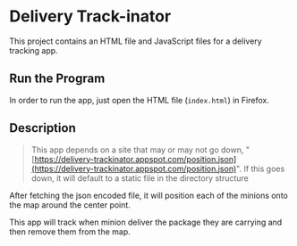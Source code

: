 # Delivery Track-inator

This project contains an HTML file and JavaScript files for a delivery tracking app.

## Run the Program

In order to run the app, just open the HTML file (`index.html`) in Firefox.

## Description

> This app depends on a site that may or may not go down, "[https://delivery-trackinator.appspot.com/position.json](https://delivery-trackinator.appspot.com/position.json)". If this goes down, it will default to a static file in the directory structure

After fetching the json encoded file, it will position each of the minions onto the map around the center point.

This app will track when minion deliver the package they are carrying and then remove them from the map. 